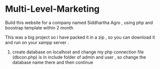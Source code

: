 # Multi-Level-Marketing
Build this website for a company named Siddhartha Agro , using php and boostrap template  within 2 month

This was a big project so i have packed it in a zip , so you can download it and run on your xampp server .
1) create database on localhost and change my php connection file (dbcon.php) is in include folder of admin and user , so change the database name there and then continue
